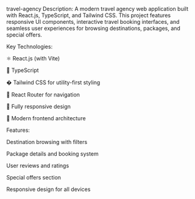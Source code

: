 travel-agency
Description: A modern travel agency web application built with React.js, TypeScript, and Tailwind CSS. This project features responsive UI components, interactive travel booking interfaces, and seamless user experiences for browsing destinations, packages, and special offers.

Key Technologies:

⚛️ React.js (with Vite)

📘 TypeScript

� Tailwind CSS for utility-first styling

🧩 React Router for navigation

📱 Fully responsive design

🚀 Modern frontend architecture

Features:

Destination browsing with filters

Package details and booking system

User reviews and ratings

Special offers section

Responsive design for all devices